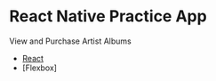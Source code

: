# React Native Practice App
  View and Purchase Artist Albums 
  
  * [React](https://facebook.github.io/react-native/)
  * [Flexbox]
  
  
  


